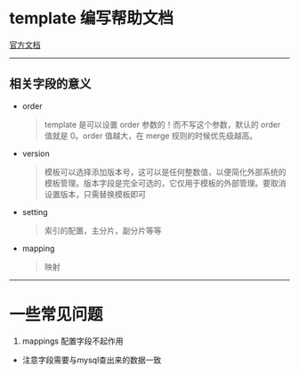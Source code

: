 # template 编写帮助文档

[官方文档](https://www.elastic.co/guide/en/elasticsearch/reference/5.4/indices-templates.html)


---

## 相关字段的意义

* order
  
	> template 是可以设置 order 参数的！而不写这个参数，默认的 order 值就是 0。order 值越大，在 merge 规则的时候优先级越高。

* version


	> 模板可以选择添加版本号，这可以是任何整数值，以便简化外部系统的模板管理。版本字段是完全可选的，它仅用于模板的外部管理。要取消设置版本，只需替换模板即可

* setting

	> 索引的配置，主分片，副分片等等

* mapping

	>映射

---

# 一些常见问题

1. mappings 配置字段不起作用

- 注意字段需要与mysql查出来的数据一致